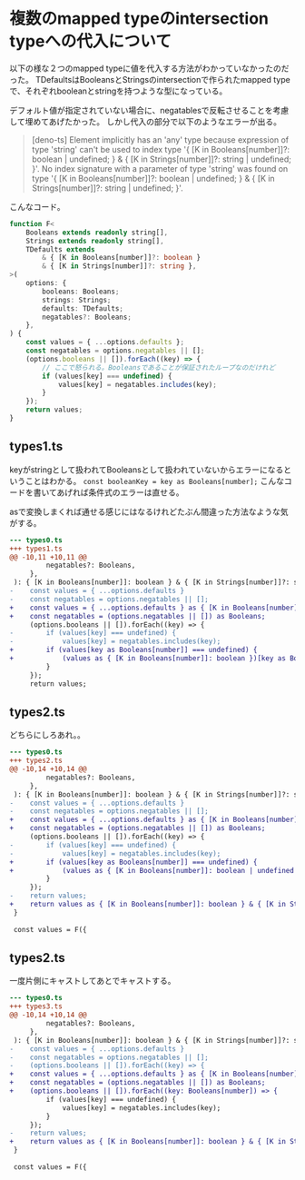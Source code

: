 # 複数のmapped typeのintersection typeへの代入について

以下の様な２つのmapped typeに値を代入する方法がわかっていなかったのだった。
TDefaultsはBooleansとStringsのintersectionで作られたmapped typeで、それぞれbooleanとstringを持つような型になっている。

デフォルト値が指定されていない場合に、negatablesで反転させることを考慮して埋めてあげたかった。
しかし代入の部分で以下のようなエラーが出る。

> [deno-ts] Element implicitly has an 'any' type because expression of type 'string' can't be used to index type '{ [K in Booleans[number]]?: boolean | undefined; } & { [K in Strings[number]]?: string | undefined; }'.
  No index signature with a parameter of type 'string' was found on type '{ [K in Booleans[number]]?: boolean | undefined; } & { [K in Strings[number]]?: string | undefined; }'.

こんなコード。

```ts
function F<
    Booleans extends readonly string[],
    Strings extends readonly string[],
    TDefaults extends
        & { [K in Booleans[number]]?: boolean }
        & { [K in Strings[number]]?: string },
>(
    options: {
        booleans: Booleans;
        strings: Strings;
        defaults: TDefaults;
        negatables?: Booleans;
    },
) {
    const values = { ...options.defaults };
    const negatables = options.negatables || [];
    (options.booleans || []).forEach((key) => {
        // ここで怒られる。Booleansであることが保証されたループなのだけれど
        if (values[key] === undefined) {
            values[key] = negatables.includes(key);
        }
    });
    return values;
}
```

## types1.ts

keyがstringとして扱われてBooleansとして扱われていないからエラーになるということはわかる。
`const booleanKey = key as Booleans[number];` こんなコードを書いてあげれば条件式のエラーは直せる。

asで変換しまくれば通せる感じにはなるけれどたぶん間違った方法なような気がする。

```diff
--- types0.ts
+++ types1.ts
@@ -10,11 +10,11 @@
         negatables?: Booleans,
     },
 ): { [K in Booleans[number]]: boolean } & { [K in Strings[number]]?: string } {
-    const values = { ...options.defaults }
-    const negatables = options.negatables || [];
+    const values = { ...options.defaults } as { [K in Booleans[number]]: boolean } & { [K in Strings[number]]?: string };
+    const negatables = (options.negatables || []) as Booleans;
     (options.booleans || []).forEach((key) => {
-        if (values[key] === undefined) {
-            values[key] = negatables.includes(key);
+        if (values[key as Booleans[number]] === undefined) {
+            (values as { [K in Booleans[number]]: boolean })[key as Booleans[number]] = negatables.includes(key);
         }
     });
     return values;
```

## types2.ts

どちらにしろあれ。。

```diff
--- types0.ts
+++ types2.ts
@@ -10,14 +10,14 @@
         negatables?: Booleans,
     },
 ): { [K in Booleans[number]]: boolean } & { [K in Strings[number]]?: string } {
-    const values = { ...options.defaults }
-    const negatables = options.negatables || [];
+    const values = { ...options.defaults } as { [K in Booleans[number]]: boolean | undefined } & { [K in Strings[number]]?: string };
+    const negatables = (options.negatables || []) as Booleans;
     (options.booleans || []).forEach((key) => {
-        if (values[key] === undefined) {
-            values[key] = negatables.includes(key);
+        if (values[key as Booleans[number]] === undefined) {
+            (values as { [K in Booleans[number]]: boolean | undefined })[key as Booleans[number]] = negatables.includes(key);
         }
     });
-    return values;
+    return values as { [K in Booleans[number]]: boolean } & { [K in Strings[number]]?: string };
 }
 
 const values = F({
```

## types2.ts

一度片側にキャストしてあとでキャストする。

```diff
--- types0.ts
+++ types3.ts
@@ -10,14 +10,14 @@
         negatables?: Booleans,
     },
 ): { [K in Booleans[number]]: boolean } & { [K in Strings[number]]?: string } {
-    const values = { ...options.defaults }
-    const negatables = options.negatables || [];
-    (options.booleans || []).forEach((key) => {
+    const values = { ...options.defaults } as { [K in Booleans[number]]: boolean }
+    const negatables = (options.negatables || []) as Booleans;
+    (options.booleans || []).forEach((key: Booleans[number]) => {
         if (values[key] === undefined) {
             values[key] = negatables.includes(key);
         }
     });
-    return values;
+    return values as { [K in Booleans[number]]: boolean } & { [K in Strings[number]]?: string };
 }
 
 const values = F({
```